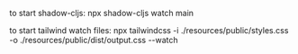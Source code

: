 to start shadow-cljs: npx shadow-cljs watch main

to start tailwind watch files: npx tailwindcss -i ./resources/public/styles.css -o ./resources/public/dist/output.css --watch

